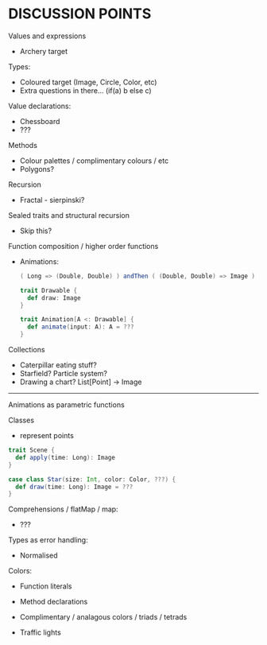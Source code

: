 # DISCUSSION POINTS

Values and expressions
 - Archery target

Types:
 - Coloured target (Image, Circle, Color, etc)
 - Extra questions in there...
   (if(a) b else c)

Value declarations:
 - Chessboard
 - ???

Methods
 - Colour palettes / complimentary colours / etc
 - Polygons?

Recursion
 - Fractal - sierpinski?

Sealed traits and structural recursion
 - Skip this?

Function composition / higher order functions
 - Animations:
   ~~~ scala
   ( Long => (Double, Double) ) andThen ( (Double, Double) => Image )

   trait Drawable {
     def draw: Image
   }

   trait Animation[A <: Drawable] {
     def animate(input: A): A = ???
   }
   ~~~

Collections
 - Caterpillar eating stuff?
 - Starfield? Particle system?
 - Drawing a chart?
   List[Point] -> Image

---

Animations as parametric functions

Classes
- represent points

~~~ scala
trait Scene {
  def apply(time: Long): Image
}

case class Star(size: Int, color: Color, ???) {
  def draw(time: Long): Image = ???
}
~~~

Comprehensions / flatMap / map:
 - ???

Types as error handling:
 - Normalised

Colors:
 - Function literals
 - Method declarations
 - Complimentary / analagous colors / triads / tetrads

- Traffic lights
